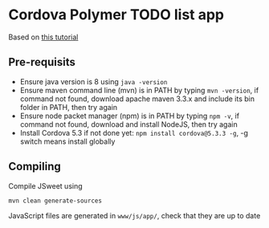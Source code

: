 # Cordova Polymer TODO list app

Based on [this tutorial](http://code.tutsplus.com/tutorials/how-to-create-a-to-do-list-app-with-polymer-and-cordova--cms-25434)

## Pre-requisits

* Ensure java version is 8 using `java -version`
* Ensure maven command line (mvn) is in PATH by typing `mvn -version`, if command not found, download apache maven 3.3.x and include its bin folder in PATH, then try again
* Ensure node packet manager (npm) is in PATH by typing `npm -v`, if command not found, download and install NodeJS, then try again
* Install Cordova 5.3 if not done yet: `npm install cordova@5.3.3 -g`, -g switch means install globally

## Compiling

Compile JSweet using
```
mvn clean generate-sources
```

JavaScript files are generated in `www/js/app/`, check that they are up to date

